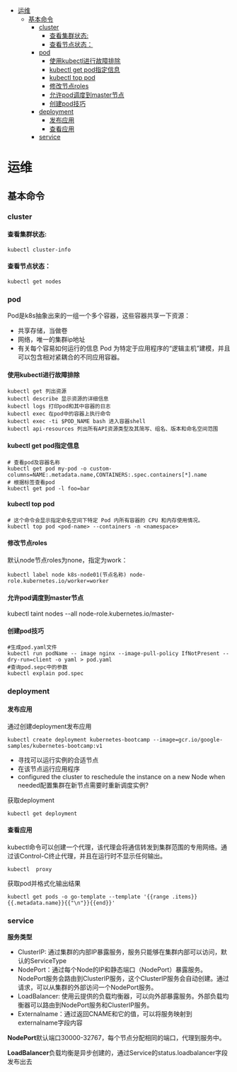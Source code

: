 <!-- TOC -->

- [运维](#运维)
    - [基本命令](#基本命令)
        - [cluster](#cluster)
            - [查看集群状态:](#查看集群状态)
            - [查看节点状态：](#查看节点状态)
        - [pod](#pod)
            - [使用kubectl进行故障排除](#使用kubectl进行故障排除)
            - [kubectl get pod指定信息](#kubectl-get-pod指定信息)
            - [kubectl top pod](#kubectl-top-pod)
            - [修改节点roles](#修改节点roles)
            - [允许pod调度到master节点](#允许pod调度到master节点)
            - [创建pod技巧](#创建pod技巧)
        - [deployment](#deployment)
            - [发布应用](#发布应用)
            - [查看应用](#查看应用)
        - [service](#service)

<!-- /TOC -->
# 运维
## 基本命令
### cluster
#### 查看集群状态:

    kubectl cluster-info

#### 查看节点状态：

    kubectl get nodes
### pod
Pod是k8s抽象出来的一组一个多个容器，这些容器共享一下资源：
+ 共享存储，当做卷
+ 网络，唯一的集群ip地址
+ 有关每个容易如何运行的信息
Pod 为特定于应用程序的“逻辑主机”建模，并且可以包含相对紧耦合的不同应用容器。
#### 使用kubectl进行故障排除

    kubectl get 列出资源
    kubectl describe 显示资源的详细信息
    kubectl logs 打印pod和其中容器的日志
    kubectl exec 在pod中的容器上执行命令
    kubectl exec -ti $POD_NAME bash 进入容器shell
    kubectl api-resources 列出所有API资源类型及其简写、组名、版本和命名空间范围

#### kubectl get pod指定信息
    
    # 查看pod及容器名称
    kubectl get pod my-pod -o custom-columns=NAME:.metadata.name,CONTAINERS:.spec.containers[*].name
    # 根据标签查看pod
    kubectl get pod -l foo=bar

#### kubectl top pod

    # 这个命令会显示指定命名空间下特定 Pod 内所有容器的 CPU 和内存使用情况。
    kubectl top pod <pod-name> --containers -n <namespace>

#### 修改节点roles
默认node节点roles为none，指定为work：

    kubectl label node k8s-node01(节点名称) node-role.kubernetes.io/worker=worker

#### 允许pod调度到master节点

 kubectl taint nodes --all node-role.kubernetes.io/master-


#### 创建pod技巧

    #生成pod.yaml文件
    kubectl run podName -- image nginx --image-pull-policy IfNotPresent --dry-run=client -o yaml > pod.yaml
    #查询pod.sepc中的参数
    kubectl explain pod.spec


### deployment
#### 发布应用
通过创建deployment发布应用

    kubectl create deployment kubernetes-bootcamp --image=gcr.io/google-samples/kubernetes-bootcamp:v1

+ 寻找可以运行实例的合适节点
+ 在该节点运行应用程序
+ configured the cluster to reschedule the instance on a new Node when needed配置集群在新节点需要时重新调度实例?

获取deployment

    kubectl get deployment

#### 查看应用
kubectl命令可以创建一个代理，该代理会将通信转发到集群范围的专用网络。通过该Control-C终止代理，并且在运行时不显示任何输出。

    kubectl  proxy


获取pod并格式化输出结果

    kubectl get pods -o go-template --template '{{range .items}} {{.metadata.name}}{{"\n"}}{{end}}'


### service
**服务类型**
+ ClusterIP: 通过集群的内部IP暴露服务，服务只能够在集群内部可以访问，默认的ServiceType
+ NodePort：通过每个Node的IP和静态端口（NodePort）暴露服务。NodePort服务会路由到ClusterIP服务，这个ClusterIP服务会自动创建。通过请求<NodeIP><NodePort>，可以从集群的外部访问一个NodePort服务。
+ LoadBalancer: 使用云提供的负载均衡器，可以向外部暴露服务。外部负载均衡器可以路由到NodePort服务和ClusterIP服务。
+ Externalname：通过返回CNAME和它的值，可以将服务映射到externalname字段内容

**NodePort**默认端口30000-32767，每个节点分配相同的端口，代理到服务中。

**LoadBalancer**负载均衡是异步创建的，通过Service的status.loadbalancer字段发布出去

